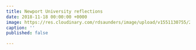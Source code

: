 ```yaml
---
title: Newport University reflections
date: 2018-11-18 00:00:00 +0000
image: https://res.cloudinary.com/rdsaunders/image/upload/v1551130755/2012-11-18%2019.00.32.jpg
caption: ''
published: false

---
```

